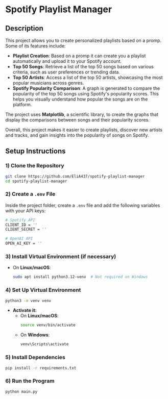 # Spotify Playlist Manager

## Description

This project allows you to create personalized playlists based on a promp. Some of its features include:

- **Playlist Creation**: Based on a promp it can create you a playlist automatically and upload it to your Spotify account.
- **Top 50 Songs**: Retrieve a list of the top 50 songs based on various criteria, such as user preferences or trending data.
- **Top 50 Artists**: Access a list of the top 50 artists, showcasing the most popular musicians across genres.
- **Spotify Popularity Comparison**: A graph is generated to compare the popularity of the top 50 songs using Spotify's popularity scores. This helps you visually understand how popular the songs are on the platform.

The project uses **Matplotlib**, a scientific library, to create the graphs that display the comparisons between songs and their popularity scores.

Overall, this project makes it easier to create playlists, discover new artists and tracks, and gain insights into the popularity of songs on Spotify.


## Setup Instructions

### 1) Clone the Repository
```sh
git clone https://github.com/EliA437/spotify-playlist-manager
cd spotify-playlist-manager
```

### 2) Create a `.env` File
Inside the project folder, create a `.env` file and add the following variables with your API keys:
```sh
# Spotify API
CLIENT_ID = ''
CLIENT_SECRET = ''

# OpenAI API
OPEN_AI_KEY = ''
```

### 3) Install Virtual Environment (if necessary)
- On **Linux/macOS**:
  ```sh
  sudo apt install python3.12-venv  # Not required on Windows
  ```

### 4) Set Up Virtual Environment
```sh
python3 -m venv venv
```
- **Activate it:**
  - On **Linux/macOS**:
    ```sh
    source venv/bin/activate
    ```
  - On **Windows**:
    ```sh
    venv\Scripts\activate
    ```

### 5) Install Dependencies
```sh
pip install -r requirements.txt
```

### 6) Run the Program
```sh
python main.py
```

